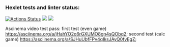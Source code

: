 ### Hexlet tests and linter status:

[![Actions Status](https://github.com/logos722/frontend-project-44/workflows/hexlet-check/badge.svg)](https://github.com/logos722/frontend-project-44/actions)
<a href="https://codeclimate.com/github/logos722/frontend-project-44/maintainability"><img src="https://api.codeclimate.com/v1/badges/af9c4d6793386ed3375c/maintainability" /></a>
<a href="https://codeclimate.com/github/logos722/frontend-project-44/test_coverage"><img src="https://api.codeclimate.com/v1/badges/af9c4d6793386ed3375c/test_coverage" /></a>

Ascinema video test pass: first test (even game) https://asciinema.org/a/jHahYO2o6rGXUMO8gn4sQObq2; second test (calc game) https://asciinema.org/a/SJHuUbfFPv4qIksJAyQ0fvEgZ;